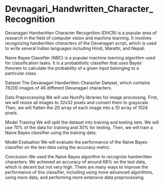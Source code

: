 # Devnagari_Handwritten_Character_Recognition
Devanagari Handwritten Character Recognition (DHCR) is a popular area of research in the field of computer vision and machine learning. It involves recognizing handwritten characters of the Devanagari script, which is used to write several Indian languages including Hindi, Marathi, and Nepali.

Naive Bayes Classifier (NBC) is a popular machine learning algorithm used for classification tasks. It is a probabilistic classifier that uses Bayes' theorem to calculate the probability of a given input belonging to a particular class.

Dataset
The Devanagari Handwritten Character Dataset, which contains 78200 images of 46 different Devanagari characters.

Data Preprocessing
We will use NumPy libraries for image processing. First, we will resize all images to 32x32 pixels and convert them to grayscale. Then, we will flatten the 2D array of each image into a 1D array of 1024 pixels.

Model Training
We will split the dataset into training and testing sets. We will use 70% of the data for training and 30% for testing. Then, we will train a Naive Bayes classifier using the training data.

Model Evaluation
We will evaluate the performance of the Naive Bayes classifier on the test data using the accuracy metric.

Conclusion
We used the Naive Bayes algorithm to recognize handwritten characters. We achieved an accuracy of around 68% on the test data, which is decent but not very high. There are many ways to improve the performance of this classifier, including using more advanced algorithms, using more data, and performing more extensive data preprocessing.
